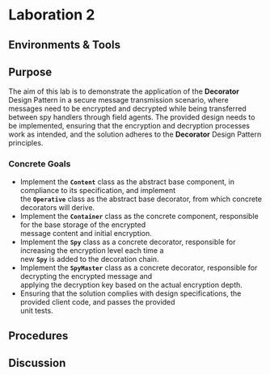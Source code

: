 # Laboration 2

## Environments & Tools

## Purpose
The aim of this lab is to demonstrate the application of the **Decorator** Design Pattern in a secure message transmission 
scenario, where messages need to be encrypted and decrypted while being transferred between spy handlers through field 
agents. The provided design needs to be implemented, ensuring that the encryption and decryption processes work as 
intended, and the solution adheres to the **Decorator** Design Pattern principles.

### Concrete Goals
- Implement the **``Content``** class as the abstract base component, in compliance to its specification, and implement\
the **``Operative``** class as the abstract base decorator, from which concrete decorators will derive.
- Implement the **``Container``** class as the concrete component, responsible for the base storage of the encrypted\
message content and initial encryption.
- Implement the **``Spy``** class as a concrete decorator, responsible for increasing the encryption level each time a\
new **``Spy``** is added to the decoration chain.
- Implement the **``SpyMaster``** class as a concrete decorator, responsible for decrypting the encrypted message and\
applying the decryption key based on the actual encryption depth.
- Ensuring that the solution complies with design specifications, the provided client code, and passes the provided\
unit tests.

## Procedures

## Discussion